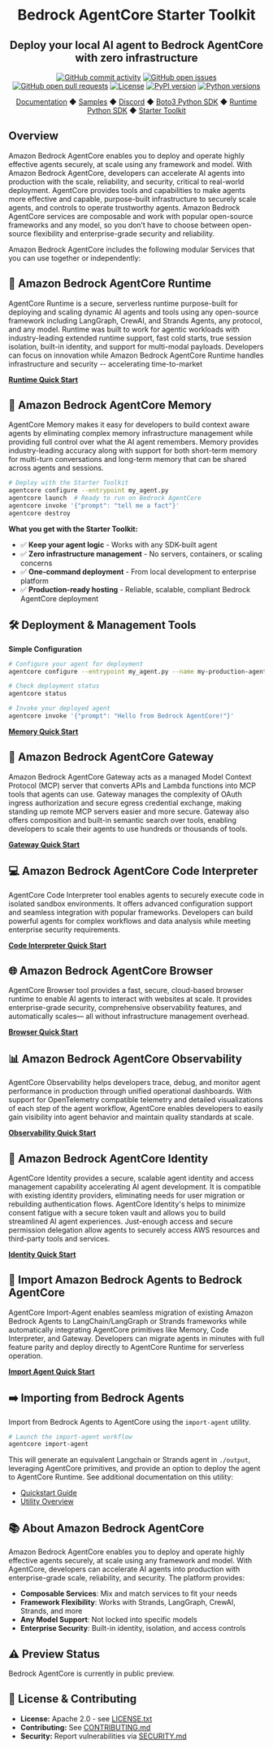 <div align="center">
  <h1>
    Bedrock AgentCore Starter Toolkit
  </h1>

  <h2>
    Deploy your local AI agent to Bedrock AgentCore with zero infrastructure
  </h2>

  <div align="center">
    <a href="https://github.com/aws/bedrock-agentcore-starter-toolkit/graphs/commit-activity"><img alt="GitHub commit activity" src="https://img.shields.io/github/commit-activity/m/aws/bedrock-agentcore-starter-toolkit"/></a>
    <a href="https://github.com/aws/bedrock-agentcore-starter-toolkit/issues"><img alt="GitHub open issues" src="https://img.shields.io/github/issues/aws/bedrock-agentcore-starter-toolkit"/></a>
    <a href="https://github.com/aws/bedrock-agentcore-starter-toolkit/pulls"><img alt="GitHub open pull requests" src="https://img.shields.io/github/issues-pr/aws/bedrock-agentcore-starter-toolkit"/></a>
    <a href="https://github.com/aws/bedrock-agentcore-starter-toolkit/blob/main/LICENSE.txt"><img alt="License" src="https://img.shields.io/github/license/aws/bedrock-agentcore-starter-toolkit"/></a>
    <a href="https://pypi.org/project/bedrock-agentcore-starter-toolkit"><img alt="PyPI version" src="https://img.shields.io/pypi/v/bedrock-agentcore-starter-toolkit"/></a>
    <a href="https://python.org"><img alt="Python versions" src="https://img.shields.io/pypi/pyversions/bedrock-agentcore-starter-toolkit"/></a>
  </div>

  <p>
  <a href="https://docs.aws.amazon.com/bedrock-agentcore/latest/devguide/what-is-bedrock-agentcore.html">Documentation</a>
    ◆ <a href="https://github.com/awslabs/amazon-bedrock-agentcore-samples">Samples</a>
    ◆ <a href="https://discord.gg/bedrockagentcore-preview">Discord</a>
    ◆ <a href="https://boto3.amazonaws.com/v1/documentation/api/latest/reference/services/bedrock-agentcore-control.html">Boto3 Python SDK</a>
    ◆ <a href="https://github.com/aws/bedrock-agentcore-sdk-python">Runtime Python SDK</a>
    ◆ <a href="https://github.com/aws/bedrock-agentcore-starter-toolkit">Starter Toolkit</a>

  </p>
</div>

## Overview
Amazon Bedrock AgentCore enables you to deploy and operate highly effective agents securely, at scale using any framework and model. With Amazon Bedrock AgentCore, developers can accelerate AI agents into production with the scale, reliability, and security, critical to real-world deployment. AgentCore provides tools and capabilities to make agents more effective and capable, purpose-built infrastructure to securely scale agents, and controls to operate trustworthy agents. Amazon Bedrock AgentCore services are composable and work with popular open-source frameworks and any model, so you don’t have to choose between open-source flexibility and enterprise-grade security and reliability.

Amazon Bedrock AgentCore includes the following modular Services that you can use together or independently:

## 🚀 Amazon Bedrock AgentCore Runtime
AgentCore Runtime is a secure, serverless runtime purpose-built for deploying and scaling dynamic AI agents and tools using any open-source framework including LangGraph, CrewAI, and Strands Agents, any protocol, and any model. Runtime was built to work for agentic workloads with industry-leading extended runtime support, fast cold starts, true session isolation, built-in identity, and support for multi-modal payloads. Developers can focus on innovation while Amazon Bedrock AgentCore Runtime handles infrastructure and security -- accelerating time-to-market

**[Runtime Quick Start](https://aws.github.io/bedrock-agentcore-starter-toolkit/user-guide/runtime/quickstart.html)**

## 🧠 Amazon Bedrock AgentCore Memory
AgentCore Memory makes it easy for developers to build context aware agents by eliminating complex memory infrastructure management while providing full control over what the AI agent remembers. Memory provides industry-leading accuracy along with support for both short-term memory for multi-turn conversations and long-term memory that can be shared across agents and sessions.

```bash
# Deploy with the Starter Toolkit
agentcore configure --entrypoint my_agent.py
agentcore launch  # Ready to run on Bedrock AgentCore
agentcore invoke '{"prompt": "tell me a fact"}'
agentcore destroy
```

**What you get with the Starter Toolkit:**

- ✅ **Keep your agent logic** - Works with any SDK-built agent
- ✅ **Zero infrastructure management** - No servers, containers, or scaling concerns
- ✅ **One-command deployment** - From local development to enterprise platform
- ✅ **Production-ready hosting** - Reliable, scalable, compliant Bedrock AgentCore deployment

## 🛠️ Deployment & Management Tools

**Simple Configuration**

```bash
# Configure your agent for deployment
agentcore configure --entrypoint my_agent.py --name my-production-agent

# Check deployment status
agentcore status

# Invoke your deployed agent
agentcore invoke '{"prompt": "Hello from Bedrock AgentCore!"}'
```

**[Memory Quick Start](https://aws.github.io/bedrock-agentcore-starter-toolkit/user-guide/memory/quickstart.html)**

## 🔗 Amazon Bedrock AgentCore Gateway
Amazon Bedrock AgentCore Gateway acts as a managed Model Context Protocol (MCP) server that converts APIs and Lambda functions into MCP tools that agents can use. Gateway manages the complexity of OAuth ingress authorization and secure egress credential exchange, making standing up remote MCP servers easier and more secure. Gateway also offers composition and built-in semantic search over tools, enabling developers to scale their agents to use hundreds or thousands of tools.

**[Gateway Quick Start](https://aws.github.io/bedrock-agentcore-starter-toolkit/user-guide/gateway/quickstart.html)**

## 💻 Amazon Bedrock AgentCore Code Interpreter
AgentCore Code Interpreter tool enables agents to securely execute code in isolated sandbox environments. It offers advanced configuration support and seamless integration with popular frameworks. Developers can build powerful agents for complex workflows and data analysis while meeting enterprise security requirements.

**[Code Interpreter Quick Start](https://aws.github.io/bedrock-agentcore-starter-toolkit/user-guide/builtin-tools/quickstart-code-interpreter.html)**

## 🌐 Amazon Bedrock AgentCore Browser
AgentCore Browser tool provides a fast, secure, cloud-based browser runtime to enable AI agents to interact with websites at scale. It provides enterprise-grade security, comprehensive observability features, and automatically scales— all without infrastructure management overhead.

**[Browser Quick Start](https://aws.github.io/bedrock-agentcore-starter-toolkit/user-guide/builtin-tools/quickstart-browser.html)**

## 📊 Amazon Bedrock AgentCore Observability
AgentCore Observability helps developers trace, debug, and monitor agent performance in production through unified operational dashboards. With support for OpenTelemetry compatible telemetry and detailed visualizations of each step of the agent workflow, AgentCore enables developers to easily gain visibility into agent behavior and maintain quality standards at scale.

**[Observability Quick Start](https://aws.github.io/bedrock-agentcore-starter-toolkit/user-guide/observability/quickstart.html)**

## 🔐 Amazon Bedrock AgentCore Identity
AgentCore Identity provides a secure, scalable agent identity and access management capability accelerating AI agent development. It is compatible with existing identity providers, eliminating needs for user migration or rebuilding authentication flows. AgentCore Identity's helps to minimize consent fatigue with a secure token vault and allows you to build streamlined AI agent experiences. Just-enough access and secure permission delegation allow agents to securely access AWS resources and third-party tools and services.

**[Identity Quick Start](https://aws.github.io/bedrock-agentcore-starter-toolkit/user-guide/identity/quickstart.html)**

## 🔐 Import Amazon Bedrock Agents to Bedrock AgentCore
AgentCore Import-Agent enables seamless migration of existing Amazon Bedrock Agents to LangChain/LangGraph or Strands frameworks while automatically integrating AgentCore primitives like Memory, Code Interpreter, and Gateway. Developers can migrate agents in minutes with full feature parity and deploy directly to AgentCore Runtime for serverless operation.

**[Import Agent Quick Start](https://aws.github.io/bedrock-agentcore-starter-toolkit/user-guide/import-agent/quickstart.html)**

## ➡️ Importing from Bedrock Agents

Import from Bedrock Agents to AgentCore using the `import-agent` utility.

```bash
# Launch the import-agent workflow
agentcore import-agent
```

This will generate an equivalent Langchain or Strands agent in `./output`, leveraging AgentCore primitives, and provide an option to deploy the agent to AgentCore Runtime. See additional documentation on this utility:
- [Quickstart Guide](https://github.com/aws/bedrock-agentcore-starter-toolkit/blob/main/documentation/docs/user-guide/import-agent/quickstart.md)
- [Utility Overview](https://github.com/aws/bedrock-agentcore-starter-toolkit/blob/main/documentation/docs/user-guide/import-agent/overview.md)

## 📚 About Amazon Bedrock AgentCore

Amazon Bedrock AgentCore enables you to deploy and operate highly effective agents securely, at scale using any framework and model. With AgentCore, developers can accelerate AI agents into production with enterprise-grade scale, reliability, and security. The platform provides:

- **Composable Services**: Mix and match services to fit your needs
- **Framework Flexibility**: Works with Strands, LangGraph, CrewAI, Strands, and more
- **Any Model Support**: Not locked into specific models
- **Enterprise Security**: Built-in identity, isolation, and access controls

## ⚠️ Preview Status

Bedrock AgentCore is currently in public preview.

## 📝 License & Contributing

- **License:** Apache 2.0 - see [LICENSE.txt](LICENSE.txt)
- **Contributing:** See [CONTRIBUTING.md](CONTRIBUTING.md)
- **Security:** Report vulnerabilities via [SECURITY.md](SECURITY.md)
